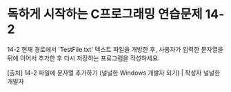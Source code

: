 # 독하게 시작하는 C프로그래밍 연습문제 14-2
14-2 현재 경로에서 'TestFile.txt' 텍스트 파일을 개방한 후, 사용자가 입력한 문자열을 뒤에 이어서 추가한 후 다시 저장하는 프로그램을 작성하세요.

[출처] 14-2 파일에 문자열 추가하기 (널널한 Windows 개발자 되기) | 작성자 널널한 개발자